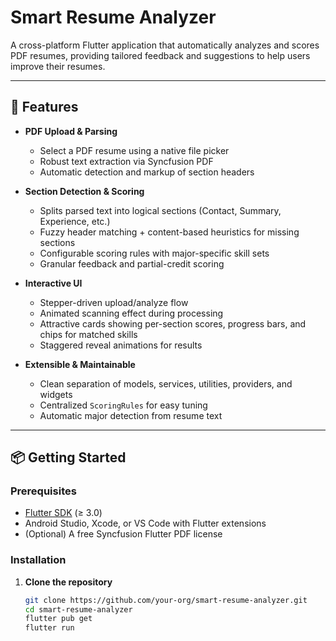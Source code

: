 # Smart Resume Analyzer

A cross-platform Flutter application that automatically analyzes and scores PDF resumes, providing tailored feedback and suggestions to help users improve their resumes.

---

## 🚀 Features

- **PDF Upload & Parsing**  
  - Select a PDF resume using a native file picker  
  - Robust text extraction via Syncfusion PDF  
  - Automatic detection and markup of section headers

- **Section Detection & Scoring**  
  - Splits parsed text into logical sections (Contact, Summary, Experience, etc.)  
  - Fuzzy header matching + content-based heuristics for missing sections  
  - Configurable scoring rules with major-specific skill sets  
  - Granular feedback and partial-credit scoring

- **Interactive UI**  
  - Stepper-driven upload/analyze flow  
  - Animated scanning effect during processing  
  - Attractive cards showing per-section scores, progress bars, and chips for matched skills  
  - Staggered reveal animations for results  

- **Extensible & Maintainable**  
  - Clean separation of models, services, utilities, providers, and widgets  
  - Centralized `ScoringRules` for easy tuning  
  - Automatic major detection from resume text  

---

## 📦 Getting Started

### Prerequisites

- [Flutter SDK](https://flutter.dev/docs/get-started/install) (≥ 3.0)  
- Android Studio, Xcode, or VS Code with Flutter extensions  
- (Optional) A free Syncfusion Flutter PDF license

### Installation

1. **Clone the repository**  
   ```bash
   git clone https://github.com/your-org/smart-resume-analyzer.git
   cd smart-resume-analyzer
   flutter pub get
   flutter run


